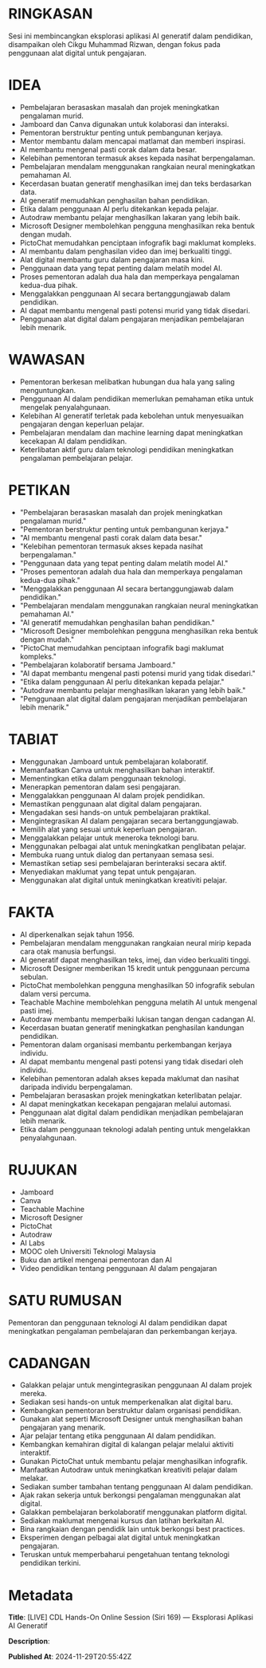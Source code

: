 # RINGKASAN
Sesi ini membincangkan eksplorasi aplikasi AI generatif dalam pendidikan, disampaikan oleh Cikgu Muhammad Rizwan, dengan fokus pada penggunaan alat digital untuk pengajaran.

# IDEA
- Pembelajaran berasaskan masalah dan projek meningkatkan pengalaman murid.
- Jamboard dan Canva digunakan untuk kolaborasi dan interaksi.
- Pementoran berstruktur penting untuk pembangunan kerjaya.
- Mentor membantu dalam mencapai matlamat dan memberi inspirasi.
- AI membantu mengenal pasti corak dalam data besar.
- Kelebihan pementoran termasuk akses kepada nasihat berpengalaman.
- Pembelajaran mendalam menggunakan rangkaian neural meningkatkan pemahaman AI.
- Kecerdasan buatan generatif menghasilkan imej dan teks berdasarkan data.
- AI generatif memudahkan penghasilan bahan pendidikan.
- Etika dalam penggunaan AI perlu ditekankan kepada pelajar.
- Autodraw membantu pelajar menghasilkan lakaran yang lebih baik.
- Microsoft Designer membolehkan pengguna menghasilkan reka bentuk dengan mudah.
- PictoChat memudahkan penciptaan infografik bagi maklumat kompleks.
- AI membantu dalam penghasilan video dan imej berkualiti tinggi.
- Alat digital membantu guru dalam pengajaran masa kini.
- Penggunaan data yang tepat penting dalam melatih model AI.
- Proses pementoran adalah dua hala dan memperkaya pengalaman kedua-dua pihak.
- Menggalakkan penggunaan AI secara bertanggungjawab dalam pendidikan.
- AI dapat membantu mengenal pasti potensi murid yang tidak disedari.
- Penggunaan alat digital dalam pengajaran menjadikan pembelajaran lebih menarik.

# WAWASAN
- Pementoran berkesan melibatkan hubungan dua hala yang saling menguntungkan.
- Penggunaan AI dalam pendidikan memerlukan pemahaman etika untuk mengelak penyalahgunaan.
- Kelebihan AI generatif terletak pada kebolehan untuk menyesuaikan pengajaran dengan keperluan pelajar.
- Pembelajaran mendalam dan machine learning dapat meningkatkan kecekapan AI dalam pendidikan.
- Keterlibatan aktif guru dalam teknologi pendidikan meningkatkan pengalaman pembelajaran pelajar.

# PETIKAN
- "Pembelajaran berasaskan masalah dan projek meningkatkan pengalaman murid."
- "Pementoran berstruktur penting untuk pembangunan kerjaya."
- "AI membantu mengenal pasti corak dalam data besar."
- "Kelebihan pementoran termasuk akses kepada nasihat berpengalaman."
- "Penggunaan data yang tepat penting dalam melatih model AI."
- "Proses pementoran adalah dua hala dan memperkaya pengalaman kedua-dua pihak."
- "Menggalakkan penggunaan AI secara bertanggungjawab dalam pendidikan."
- "Pembelajaran mendalam menggunakan rangkaian neural meningkatkan pemahaman AI."
- "AI generatif memudahkan penghasilan bahan pendidikan."
- "Microsoft Designer membolehkan pengguna menghasilkan reka bentuk dengan mudah."
- "PictoChat memudahkan penciptaan infografik bagi maklumat kompleks."
- "Pembelajaran kolaboratif bersama Jamboard."
- "AI dapat membantu mengenal pasti potensi murid yang tidak disedari."
- "Etika dalam penggunaan AI perlu ditekankan kepada pelajar."
- "Autodraw membantu pelajar menghasilkan lakaran yang lebih baik."
- "Penggunaan alat digital dalam pengajaran menjadikan pembelajaran lebih menarik."

# TABIAT
- Menggunakan Jamboard untuk pembelajaran kolaboratif.
- Memanfaatkan Canva untuk menghasilkan bahan interaktif.
- Mementingkan etika dalam penggunaan teknologi.
- Menerapkan pementoran dalam sesi pengajaran.
- Menggalakkan penggunaan AI dalam projek pendidikan.
- Memastikan penggunaan alat digital dalam pengajaran.
- Mengadakan sesi hands-on untuk pembelajaran praktikal.
- Mengintegrasikan AI dalam pengajaran secara bertanggungjawab.
- Memilih alat yang sesuai untuk keperluan pengajaran.
- Menggalakkan pelajar untuk meneroka teknologi baru.
- Menggunakan pelbagai alat untuk meningkatkan penglibatan pelajar.
- Membuka ruang untuk dialog dan pertanyaan semasa sesi.
- Memastikan setiap sesi pembelajaran berinteraksi secara aktif.
- Menyediakan maklumat yang tepat untuk pengajaran.
- Menggunakan alat digital untuk meningkatkan kreativiti pelajar.

# FAKTA
- AI diperkenalkan sejak tahun 1956.
- Pembelajaran mendalam menggunakan rangkaian neural mirip kepada cara otak manusia berfungsi.
- AI generatif dapat menghasilkan teks, imej, dan video berkualiti tinggi.
- Microsoft Designer memberikan 15 kredit untuk penggunaan percuma sebulan.
- PictoChat membolehkan pengguna menghasilkan 50 infografik sebulan dalam versi percuma.
- Teachable Machine membolehkan pengguna melatih AI untuk mengenal pasti imej.
- Autodraw membantu memperbaiki lukisan tangan dengan cadangan AI.
- Kecerdasan buatan generatif meningkatkan penghasilan kandungan pendidikan.
- Pementoran dalam organisasi membantu perkembangan kerjaya individu.
- AI dapat membantu mengenal pasti potensi yang tidak disedari oleh individu.
- Kelebihan pementoran adalah akses kepada maklumat dan nasihat daripada individu berpengalaman.
- Pembelajaran berasaskan projek meningkatkan keterlibatan pelajar.
- AI dapat meningkatkan kecekapan pengajaran melalui automasi.
- Penggunaan alat digital dalam pendidikan menjadikan pembelajaran lebih menarik.
- Etika dalam penggunaan teknologi adalah penting untuk mengelakkan penyalahgunaan.

# RUJUKAN
- Jamboard
- Canva
- Teachable Machine
- Microsoft Designer
- PictoChat
- Autodraw
- AI Labs
- MOOC oleh Universiti Teknologi Malaysia
- Buku dan artikel mengenai pementoran dan AI
- Video pendidikan tentang penggunaan AI dalam pengajaran

# SATU RUMUSAN
Pementoran dan penggunaan teknologi AI dalam pendidikan dapat meningkatkan pengalaman pembelajaran dan perkembangan kerjaya.

# CADANGAN
- Galakkan pelajar untuk mengintegrasikan penggunaan AI dalam projek mereka.
- Sediakan sesi hands-on untuk memperkenalkan alat digital baru.
- Kembangkan pementoran berstruktur dalam organisasi pendidikan.
- Gunakan alat seperti Microsoft Designer untuk menghasilkan bahan pengajaran yang menarik.
- Ajar pelajar tentang etika penggunaan AI dalam pendidikan.
- Kembangkan kemahiran digital di kalangan pelajar melalui aktiviti interaktif.
- Gunakan PictoChat untuk membantu pelajar menghasilkan infografik.
- Manfaatkan Autodraw untuk meningkatkan kreativiti pelajar dalam melakar.
- Sediakan sumber tambahan tentang penggunaan AI dalam pendidikan.
- Ajak rakan sekerja untuk berkongsi pengalaman menggunakan alat digital.
- Galakkan pembelajaran berkolaboratif menggunakan platform digital.
- Sediakan maklumat mengenai kursus dan latihan berkaitan AI.
- Bina rangkaian dengan pendidik lain untuk berkongsi best practices.
- Eksperimen dengan pelbagai alat digital untuk meningkatkan pengajaran.
- Teruskan untuk memperbaharui pengetahuan tentang teknologi pendidikan terkini.

# Metadata
**Title**: [LIVE] CDL Hands-On Online Session (Siri 169) — Eksplorasi Aplikasi AI Generatif

**Description**: 

**Published At**: 2024-11-29T20:55:42Z